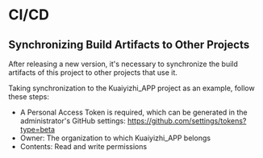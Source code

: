 # CI/CD

## Synchronizing Build Artifacts to Other Projects

After releasing a new version, it's necessary to synchronize the build artifacts of this project to other projects that use it.

Taking synchronization to the Kuaiyizhi_APP project as an example, follow these steps:

- A Personal Access Token is required, which can be generated in the administrator's GitHub settings: <https://github.com/settings/tokens?type=beta>
- Owner: The organization to which Kuaiyizhi_APP belongs
- Contents: Read and write permissions
